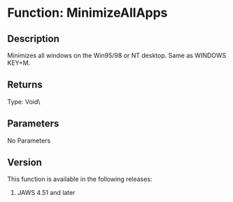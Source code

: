 # Function: MinimizeAllApps

## Description

Minimizes all windows on the Win95/98 or NT desktop. Same as WINDOWS
KEY+M.

## Returns

Type: Void\

## Parameters

No Parameters

## Version

This function is available in the following releases:

1.  JAWS 4.51 and later
